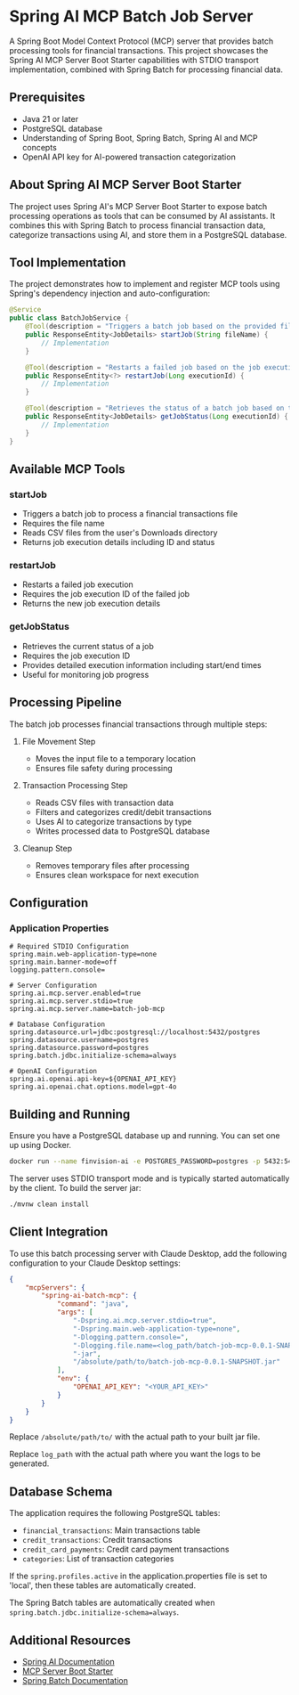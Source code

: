 # Spring AI MCP Batch Job Server

A Spring Boot Model Context Protocol (MCP) server that provides batch processing tools for financial transactions. This project showcases the Spring AI MCP Server Boot Starter capabilities with STDIO transport implementation, combined with Spring Batch for processing financial data.

## Prerequisites

* Java 21 or later
* PostgreSQL database
* Understanding of Spring Boot, Spring Batch, Spring AI and MCP concepts
* OpenAI API key for AI-powered transaction categorization

## About Spring AI MCP Server Boot Starter

The project uses Spring AI's MCP Server Boot Starter to expose batch processing operations as tools that can be consumed by AI assistants. It combines this with Spring Batch to process financial transaction data, categorize transactions using AI, and store them in a PostgreSQL database.

## Tool Implementation

The project demonstrates how to implement and register MCP tools using Spring's dependency injection and auto-configuration:

```java
@Service
public class BatchJobService {
    @Tool(description = "Triggers a batch job based on the provided file name.")
    public ResponseEntity<JobDetails> startJob(String fileName) {
        // Implementation
    }

    @Tool(description = "Restarts a failed job based on the job execution ID.")
    public ResponseEntity<?> restartJob(Long executionId) {
        // Implementation
    }

    @Tool(description = "Retrieves the status of a batch job based on the job execution ID.")
    public ResponseEntity<JobDetails> getJobStatus(Long executionId) {
        // Implementation
    }
}
```

## Available MCP Tools

### startJob
   - Triggers a batch job to process a financial transactions file
   - Requires the file name
   - Reads CSV files from the user's Downloads directory
   - Returns job execution details including ID and status

### restartJob
   - Restarts a failed job execution
   - Requires the job execution ID of the failed job
   - Returns the new job execution details

### getJobStatus
   - Retrieves the current status of a job
   - Requires the job execution ID
   - Provides detailed execution information including start/end times
   - Useful for monitoring job progress

## Processing Pipeline

The batch job processes financial transactions through multiple steps:

1. File Movement Step
   - Moves the input file to a temporary location
   - Ensures file safety during processing

2. Transaction Processing Step
   - Reads CSV files with transaction data
   - Filters and categorizes credit/debit transactions
   - Uses AI to categorize transactions by type
   - Writes processed data to PostgreSQL database

3. Cleanup Step
   - Removes temporary files after processing
   - Ensures clean workspace for next execution

## Configuration

### Application Properties

```properties
# Required STDIO Configuration
spring.main.web-application-type=none
spring.main.banner-mode=off
logging.pattern.console=

# Server Configuration
spring.ai.mcp.server.enabled=true
spring.ai.mcp.server.stdio=true
spring.ai.mcp.server.name=batch-job-mcp

# Database Configuration
spring.datasource.url=jdbc:postgresql://localhost:5432/postgres
spring.datasource.username=postgres
spring.datasource.password=postgres
spring.batch.jdbc.initialize-schema=always

# OpenAI Configuration
spring.ai.openai.api-key=${OPENAI_API_KEY}
spring.ai.openai.chat.options.model=gpt-4o
```

## Building and Running

Ensure you have a PostgreSQL database up and running. You can set one up using Docker.

```bash
docker run --name finvision-ai -e POSTGRES_PASSWORD=postgres -p 5432:5432 -d postgres:latest
```

The server uses STDIO transport mode and is typically started automatically by the client. To build the server jar:

```bash
./mvnw clean install
```

## Client Integration

To use this batch processing server with Claude Desktop, add the following configuration to your Claude Desktop settings:

```json
{
    "mcpServers": {
        "spring-ai-batch-mcp": {
            "command": "java",
            "args": [
                "-Dspring.ai.mcp.server.stdio=true",
                "-Dspring.main.web-application-type=none",
                "-Dlogging.pattern.console=",
                "-Dlogging.file.name=<log_path/batch-job-mcp-0.0.1-SNAPSHOT.log>",
                "-jar",
                "/absolute/path/to/batch-job-mcp-0.0.1-SNAPSHOT.jar"
            ],
            "env": {
                "OPENAI_API_KEY": "<YOUR_API_KEY>"
            }
        }
    }
}
```

Replace `/absolute/path/to/` with the actual path to your built jar file.

Replace `log_path` with the actual path where you want the logs to be generated.
## Database Schema

The application requires the following PostgreSQL tables:

- `financial_transactions`: Main transactions table
- `credit_transactions`: Credit transactions
- `credit_card_payments`: Credit card payment transactions
- `categories`: List of transaction categories

If the `spring.profiles.active` in the application.properties file is set to 'local', then these tables are automatically created.

The Spring Batch tables are automatically created when `spring.batch.jdbc.initialize-schema=always`.

## Additional Resources

* [Spring AI Documentation](https://docs.spring.io/spring-ai/reference/)
* [MCP Server Boot Starter](https://docs.spring.io/spring-ai/reference/1.0/api/mcp/mcp-server-boot-starter-docs.html)
* [Spring Batch Documentation](https://docs.spring.io/spring-batch/reference/)
